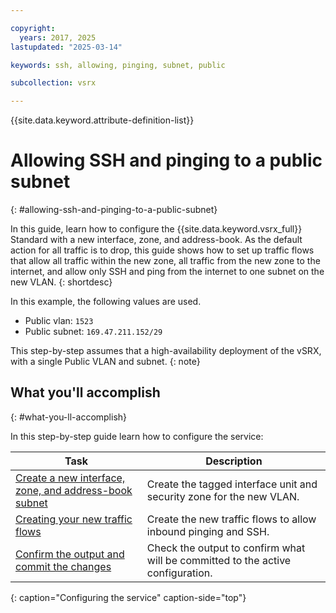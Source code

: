 ```yaml
---

copyright:
  years: 2017, 2025
lastupdated: "2025-03-14"

keywords: ssh, allowing, pinging, subnet, public

subcollection: vsrx

---
```


{{site.data.keyword.attribute-definition-list}}

# Allowing SSH and pinging to a public subnet
{: #allowing-ssh-and-pinging-to-a-public-subnet}

In this guide, learn how to configure the {{site.data.keyword.vsrx_full}} Standard with a new interface, zone, and address-book. As the default action for all traffic is to drop, this guide shows how to set up traffic flows that allow all traffic within the new zone, all traffic from the new zone to the internet, and allow only SSH and ping from the internet to one subnet on the new VLAN.
{: shortdesc}

In this example, the following values are used.

* Public vlan: `1523`
* Public subnet: `169.47.211.152/29`

This step-by-step assumes that a high-availability deployment of the vSRX, with a single Public VLAN and subnet.
{: note}

## What you'll accomplish
{: #what-you-ll-accomplish}

In this step-by-step guide learn how to configure the service:

Task  | Description
------------- | -------------
[Create a new interface, zone, and address-book subnet](/docs/vsrx?topic=vsrx-creating-the-new-interface-zone-and-address-book-subnet) | Create the tagged interface unit and security zone for the new VLAN.
[Creating your new traffic flows](/docs/vsrx?topic=vsrx-creating-your-new-traffic-flows) | Create the new traffic flows to allow inbound pinging and SSH.
[Confirm the output and commit the changes](/docs/vsrx?topic=vsrx-confirming-the-output-and-commiting-the-changes) | Check the output to confirm what will be committed to the active configuration.
{: caption="Configuring the service" caption-side="top"}
